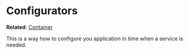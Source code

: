 # Configurators

**Related**: [Container](/edde/container)

This is a way how to configure you application in time when a service is needed.
